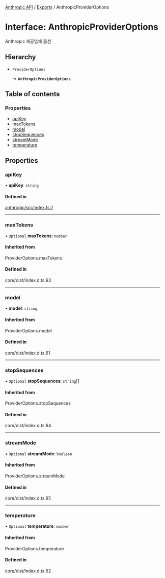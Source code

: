 [Anthropic API](../../) / [Exports](../modules) / AnthropicProviderOptions

# Interface: AnthropicProviderOptions

Anthropic 제공업체 옵션

## Hierarchy

- `ProviderOptions`

  ↳ **`AnthropicProviderOptions`**

## Table of contents

### Properties

- [apiKey](AnthropicProviderOptions#apikey)
- [maxTokens](AnthropicProviderOptions#maxtokens)
- [model](AnthropicProviderOptions#model)
- [stopSequences](AnthropicProviderOptions#stopsequences)
- [streamMode](AnthropicProviderOptions#streammode)
- [temperature](AnthropicProviderOptions#temperature)

## Properties

### apiKey

• **apiKey**: `string`

#### Defined in

[anthropic/src/index.ts:7](https://github.com/robotaio/robota/blob/9579105c51358f78d543b68192b3502c0ddd981f/packages/anthropic/src/index.ts#L7)

___

### maxTokens

• `Optional` **maxTokens**: `number`

#### Inherited from

ProviderOptions.maxTokens

#### Defined in

core/dist/index.d.ts:93

___

### model

• **model**: `string`

#### Inherited from

ProviderOptions.model

#### Defined in

core/dist/index.d.ts:91

___

### stopSequences

• `Optional` **stopSequences**: `string`[]

#### Inherited from

ProviderOptions.stopSequences

#### Defined in

core/dist/index.d.ts:94

___

### streamMode

• `Optional` **streamMode**: `boolean`

#### Inherited from

ProviderOptions.streamMode

#### Defined in

core/dist/index.d.ts:95

___

### temperature

• `Optional` **temperature**: `number`

#### Inherited from

ProviderOptions.temperature

#### Defined in

core/dist/index.d.ts:92
